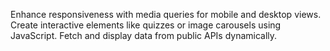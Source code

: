 Enhance responsiveness with media queries for mobile and desktop views.
Create interactive elements like quizzes or image carousels using JavaScript.
Fetch and display data from public APIs dynamically.
